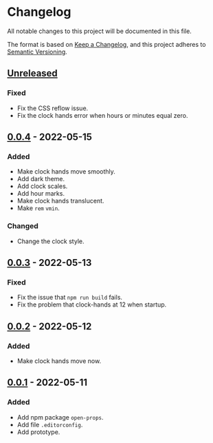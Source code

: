 # Changelog
All notable changes to this project will be documented in this file.

The format is based on [Keep a Changelog](https://keepachangelog.com/en/1.0.0/),
and this project adheres to [Semantic Versioning](https://semver.org/spec/v2.0.0.html).

## [Unreleased]
### Fixed
- Fix the CSS reflow issue.
- Fix the clock hands error when hours or minutes equal zero.

## [0.0.4] - 2022-05-15
### Added
- Make clock hands move smoothly.
- Add dark theme.
- Add clock scales.
- Add hour marks.
- Make clock hands translucent.
- Make `rem` `vmin`.

### Changed
- Change the clock style.

## [0.0.3] - 2022-05-13
### Fixed
- Fix the issue that `npm run build` fails.
- Fix the problem that clock-hands at 12 when startup.

## [0.0.2] - 2022-05-12
### Added
- Make clock hands move now.

## [0.0.1] - 2022-05-11
### Added
- Add npm package `open-props`.
- Add file `.editorconfig`.
- Add prototype.

[Unreleased]: https://github.com/sakkke/clock/compare/v0.0.4...HEAD
[0.0.4]: https://github.com/sakkke/clock/compare/v0.0.3...v0.0.4
[0.0.3]: https://github.com/sakkke/clock/compare/v0.0.2...v0.0.3
[0.0.2]: https://github.com/sakkke/clock/compare/v0.0.1...v0.0.2
[0.0.1]: https://github.com/sakkke/clock/releases/tag/v0.0.1

